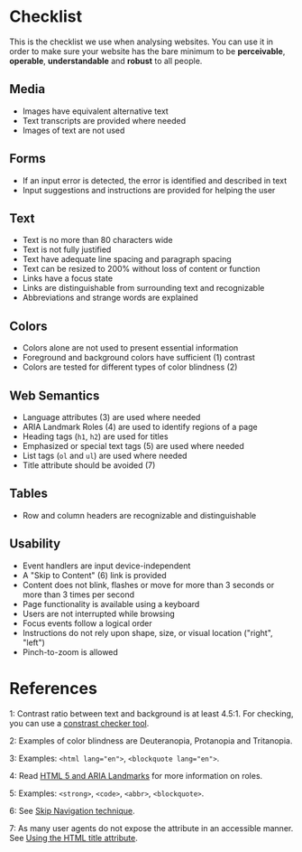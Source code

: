 # Checklist
This is the checklist we use when analysing websites. You can use it in order to make sure your website has the bare minimum to be **perceivable**, **operable**, **understandable** and **robust** to all people.

## Media
- Images have equivalent alternative text
- Text transcripts are provided where needed
- Images of text are not used

## Forms
- If an input error is detected, the error is identified and described in text
- Input suggestions and instructions are provided for helping the user

## Text
- Text is no more than 80 characters wide
- Text is not fully justified
- Text have adequate line spacing and paragraph spacing
- Text can be resized to 200% without loss of content or function
- Links have a focus state
- Links are distinguishable from surrounding text and recognizable
- Abbreviations and strange words are explained

## Colors
-	Colors alone are not used to present essential information
- Foreground and background colors have sufficient (1) contrast
- Colors are tested for different types of color blindness (2)

## Web Semantics
- Language attributes (3) are used where needed
- ARIA Landmark Roles (4) are used to identify regions of a page
- Heading tags (`h1`, `h2`) are used for titles
- Emphasized or special text tags (5) are used where needed
- List tags (`ol` and `ul`) are used where needed
- Title attribute should be avoided (7)

## Tables
- Row and column headers are recognizable and distinguishable

## Usability
- Event handlers are input device-independent
- A "Skip to Content" (6) link is provided
- Content does not blink, flashes or move for more than 3 seconds or more than 3 times per second
- Page functionality is available using a keyboard
- Users are not interrupted while browsing
- Focus events follow a logical order
- Instructions do not rely upon shape, size, or visual location ("right", "left")
- Pinch-to-zoom is allowed

# References

1: Contrast ratio between text and background is at least 4.5:1. For checking, you can use a [constrast checker tool](http://contrastchecker.com/).

2: Examples of color blindness are Deuteranopia, Protanopia and Tritanopia.

3: Examples: `<html lang="en">`, `<blockquote lang="en">`.

4: Read [HTML 5 and ARIA Landmarks](https://dequeuniversity.com/assets/html/jquery-summit/html5/slides/landmarks.html) for more information on roles.

5: Examples: `<strong>`, `<code>`, `<abbr>`, `<blockquote>`.

6: See [Skip Navigation technique](http://webaim.org/techniques/skipnav/).

7: As many user agents do not expose the attribute in an accessible manner. See [Using the HTML title attribute](https://www.paciellogroup.com/blog/2010/11/using-the-html-title-attribute/).
